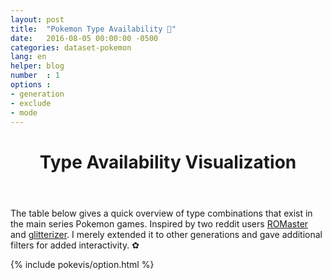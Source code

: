 ```yaml
---
layout: post
title:  "Pokemon Type Availability 👻"
date:   2016-08-05 00:00:00 -0500
categories: dataset-pokemon
lang: en
helper: blog
number	: 1
options	: 
- generation 
- exclude 
- mode
---
```

<header>
	<h1>
		Type Availability Visualization
	</h1>
</header>
<p>The table below gives a quick overview of type combinations that exist in the main series Pokemon games. Inspired by two reddit users <a href="http://i.imgur.com/c1z5YTa.png">ROMaster</a> and <a href="http://imgur.com/PnOqyam">glitterizer</a>. I merely extended it to other generations and gave additional filters for added interactivity. ✿</p>

{% include pokevis/option.html %}
<div id="visualization"></div>

<script type="text/javascript" src="/lib/require/require.js"></script>
<script>
    require(["/lib/require/config.js"], function() {});
</script>
<script type="text/javascript" src="/lib/js/v1.js"></script>

